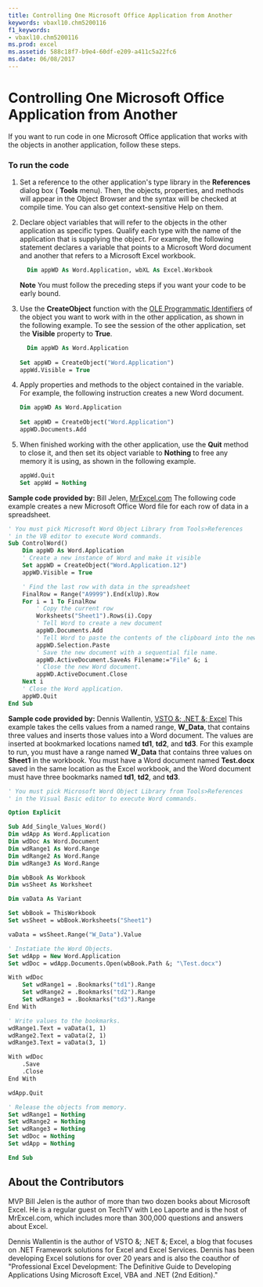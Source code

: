 ```yaml
---
title: Controlling One Microsoft Office Application from Another
keywords: vbaxl10.chm5200116
f1_keywords:
- vbaxl10.chm5200116
ms.prod: excel
ms.assetid: 588c18f7-b9e4-60df-e209-a411c5a22fc6
ms.date: 06/08/2017
---
```



# Controlling One Microsoft Office Application from Another

If you want to run code in one Microsoft Office application that works with the objects in another application, follow these steps.


### To run the code


1. Set a reference to the other application's type library in the **References** dialog box ( **Tools** menu). Then, the objects, properties, and methods will appear in the Object Browser and the syntax will be checked at compile time. You can also get context-sensitive Help on them.
    
2. Declare object variables that will refer to the objects in the other application as specific types. Qualify each type with the name of the application that is supplying the object. For example, the following statement declares a variable that points to a Microsoft Word document and another that refers to a Microsoft Excel workbook.
    
    ```vb
      Dim appWD As Word.Application, wbXL As Excel.Workbook
    ```
    
    **Note**  You must follow the preceding steps if you want your code to be early bound.
     
3. Use the **CreateObject** function with the [OLE Programmatic Identifiers](http://msdn.microsoft.com/library/9d3418b1-cf9e-4c4d-c387-07952f41608e%28Office.15%29.aspx) of the object you want to work with in the other application, as shown in the following example. To see the session of the other application, set the **Visible** property to **True**.
        
    ```vb
      Dim appWD As Word.Application 
     
    Set appWD = CreateObject("Word.Application") 
    appWd.Visible = True
    ```
    
4. Apply properties and methods to the object contained in the variable. For example, the following instruction creates a new Word document.
        
    ```vb
    Dim appWD As Word.Application 
     
    Set appWD = CreateObject("Word.Application") 
    appWD.Documents.Add
    ```

5. When finished working with the other application, use the **Quit** method to close it, and then set its object variable to **Nothing** to free any memory it is using, as shown in the following example.
    
    ```vb
    appWd.Quit 
    Set appWd = Nothing
    ```
    
 **Sample code provided by:** Bill Jelen, [MrExcel.com](http://www.mrexcel.com/)
The following code example creates a new Microsoft Office Word file for each row of data in a spreadsheet.
    
```vb
' You must pick Microsoft Word Object Library from Tools>References
' in the VB editor to execute Word commands.
Sub ControlWord()
    Dim appWD As Word.Application
    ' Create a new instance of Word and make it visible
    Set appWD = CreateObject("Word.Application.12")
    appWD.Visible = True

    ' Find the last row with data in the spreadsheet
    FinalRow = Range("A9999").End(xlUp).Row
    For i = 1 To FinalRow
        ' Copy the current row
        Worksheets("Sheet1").Rows(i).Copy
        ' Tell Word to create a new document
        appWD.Documents.Add
        ' Tell Word to paste the contents of the clipboard into the new document.
        appWD.Selection.Paste
        ' Save the new document with a sequential file name.
        appWD.ActiveDocument.SaveAs Filename:="File" &; i
        ' Close the new Word document.
        appWD.ActiveDocument.Close
    Next i
    ' Close the Word application.
    appWD.Quit
End Sub
```

**Sample code provided by:** Dennis Wallentin, [VSTO &; .NET &; Excel](http://xldennis.wordpress.com/)
This example takes the cells values from a named range, **W_Data**, that contains three values and inserts those values into a Word document. The values are inserted at bookmarked locations named **td1**, **td2**, and **td3**.
For this example to run, you must have a range named **W_Data** that contains three values on **Sheet1** in the workbook. You must have a Word document named **Test.docx** saved in the same location as the Excel workbook, and the Word document must have three bookmarks named **td1**, **td2**, and **td3**.

```vb
' You must pick Microsoft Word Object Library from Tools>References
' in the Visual Basic editor to execute Word commands.

Option Explicit

Sub Add_Single_Values_Word()
Dim wdApp As Word.Application
Dim wdDoc As Word.Document
Dim wdRange1 As Word.Range
Dim wdRange2 As Word.Range
Dim wdRange3 As Word.Range

Dim wbBook As Workbook
Dim wsSheet As Worksheet

Dim vaData As Variant

Set wbBook = ThisWorkbook
Set wsSheet = wbBook.Worksheets("Sheet1")

vaData = wsSheet.Range("W_Data").Value

' Instatiate the Word Objects.
Set wdApp = New Word.Application
Set wdDoc = wdApp.Documents.Open(wbBook.Path &; "\Test.docx")

With wdDoc
    Set wdRange1 = .Bookmarks("td1").Range
    Set wdRange2 = .Bookmarks("td2").Range
    Set wdRange3 = .Bookmarks("td3").Range
End With

' Write values to the bookmarks.
wdRange1.Text = vaData(1, 1)
wdRange2.Text = vaData(2, 1)
wdRange3.Text = vaData(3, 1)

With wdDoc
    .Save
    .Close
End With

wdApp.Quit

' Release the objects from memory.
Set wdRange1 = Nothing
Set wdRange2 = Nothing
Set wdRange3 = Nothing
Set wdDoc = Nothing
Set wdApp = Nothing

End Sub
```

## About the Contributors

<a name="AboutContributor"> </a>

MVP Bill Jelen is the author of more than two dozen books about Microsoft Excel. He is a regular guest on TechTV with Leo Laporte and is the host of MrExcel.com, which includes more than 300,000 questions and answers about Excel. 

Dennis Wallentin is the author of VSTO &; .NET &; Excel, a blog that focuses on .NET Framework solutions for Excel and Excel Services. Dennis has been developing Excel solutions for over 20 years and is also the coauthor of "Professional Excel Development: The Definitive Guide to Developing Applications Using Microsoft Excel, VBA and .NET (2nd Edition)." 

